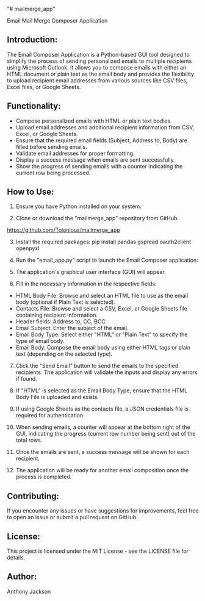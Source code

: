 "# mailmerge_app" 

Email Mail Merge Composer Application

Introduction:
-------------------------
The Email Composer Application is a Python-based GUI tool designed to simplify the process of sending personalized emails to multiple recipients using Microsoft Outlook. It allows you to compose emails with either an HTML document or plain text as the email body and provides the flexibility to upload recipient email addresses from various sources like CSV files, Excel files, or Google Sheets.

Functionality:
-------------------------
- Compose personalized emails with HTML or plain text bodies.
- Upload email addresses and additional recipient information from CSV, Excel, or Google Sheets.
- Ensure that the required email fields (Subject, Address to, Body) are filled before sending emails.
- Validate email addresses for proper formatting.
- Display a success message when emails are sent successfully.
- Show the progress of sending emails with a counter indicating the current row being processed.

How to Use:
-------------------------
1. Ensure you have Python installed on your system.

2. Clone or download the "mailmerge_app" repository from GitHub.

https://github.com/Tolonious/mailmerge_app

3. Install the required packages: pip install pandas gspread oauth2client openpyxl

4. Run the "email_app.py" script to launch the Email Composer application:

5. The application's graphical user interface (GUI) will appear.

6. Fill in the necessary information in the respective fields:
- HTML Body File: Browse and select an HTML file to use as the email body (optional if Plain Text is selected).
- Contacts File: Browse and select a CSV, Excel, or Google Sheets file containing recipient information. 
- Header fields: Address to, CC, BCC
- Email Subject: Enter the subject of the email.
- Email Body Type: Select either "HTML" or "Plain Text" to specify the type of email body.
- Email Body: Compose the email body using either HTML tags or plain text (depending on the selected type).

7. Click the "Send Email" button to send the emails to the specified recipients. The application will validate the inputs and display any errors if found.

8. If "HTML" is selected as the Email Body Type, ensure that the HTML Body File is uploaded and exists.

9. If using Google Sheets as the contacts file, a JSON credentials file is required for authentication.

10. When sending emails, a counter will appear at the bottom right of the GUI, indicating the progress (current row number being sent) out of the total rows.

11. Once the emails are sent, a success message will be shown for each recipient.

12. The application will be ready for another email composition once the process is completed.

Contributing:
-------------------------
If you encounter any issues or have suggestions for improvements, feel free to open an issue or submit a pull request on GitHub.

License:
-------------------------
This project is licensed under the MIT License - see the LICENSE file for details.

Author:
-------------------------
Anthony Jackson
